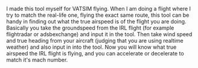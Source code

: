 I made this tool myself for VATSIM flying.
When I am doing a flight where I try to match the real-life one, flying the exact same route, this tool can be handy in finding out what the true airspeed is of the flight you are doing.
Basically you take the groundspeed from the IRL flight (for example flightradar or adsbexchange) and input it in the tool. Then take wind speed and true heading from your aircraft (judging that you are using realtime weather) and also input in into the tool.
Now you will know what true airspeed the IRL flight is flying, and you can accelerate or decelerate to match it's mach number.
